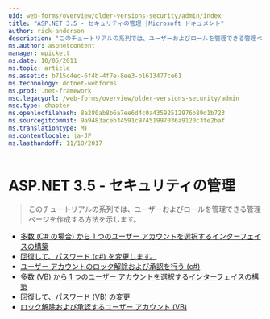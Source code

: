 ```yaml
---
uid: web-forms/overview/older-versions-security/admin/index
title: "ASP.NET 3.5 - セキュリティの管理 |Microsoft ドキュメント"
author: rick-anderson
description: "このチュートリアルの系列では、ユーザーおよびロールを管理できる管理ページを作成する方法を示します。"
ms.author: aspnetcontent
manager: wpickett
ms.date: 10/05/2011
ms.topic: article
ms.assetid: b715c4ec-6f4b-4f7e-8ee3-b1613477ce61
ms.technology: dotnet-webforms
ms.prod: .net-framework
msc.legacyurl: /web-forms/overview/older-versions-security/admin
msc.type: chapter
ms.openlocfilehash: 8a280ab8b6a7ee6d4c0a43592512976b89d1b723
ms.sourcegitcommit: 9a9483aceb34591c97451997036a9120c3fe2baf
ms.translationtype: MT
ms.contentlocale: ja-JP
ms.lasthandoff: 11/10/2017
---
```

<a name="aspnet-35---security-administration"></a>ASP.NET 3.5 - セキュリティの管理
====================
> このチュートリアルの系列では、ユーザーおよびロールを管理できる管理ページを作成する方法を示します。


- [多数 (C# の場合) から 1 つのユーザー アカウントを選択するインターフェイスの構築](building-an-interface-to-select-one-user-account-from-many-cs.md)
- [回復して、パスワード (c#) を変更します。](recovering-and-changing-passwords-cs.md)
- [ユーザー アカウントのロック解除および承認を行う (c#)](unlocking-and-approving-user-accounts-cs.md)
- [多数 (VB) から 1 つのユーザー アカウントを選択するインターフェイスの構築](building-an-interface-to-select-one-user-account-from-many-vb.md)
- [回復して、パスワード (VB) の変更](recovering-and-changing-passwords-vb.md)
- [ロック解除および承認するユーザー アカウント (VB)](unlocking-and-approving-user-accounts-vb.md)
